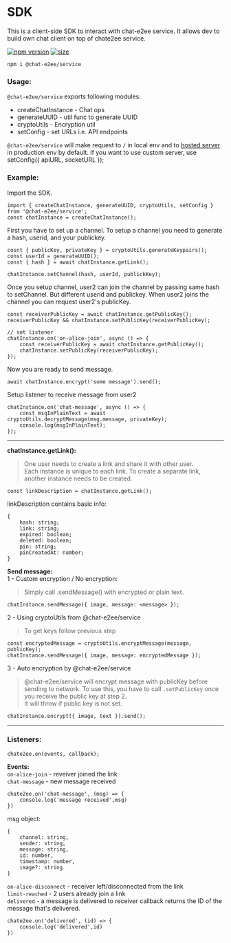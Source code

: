 # SDK
This is a client-side SDK to interact with chat-e2ee service. It allows dev to build own chat client on top of chate2ee service.  

[![npm version](https://img.shields.io/npm/v/@chat-e2ee/service.svg)](https://www.npmjs.com/package/@chat-e2ee/service)
  [![size](https://img.shields.io/bundlephobia/minzip/@chat-e2ee/service.svg)](https://bundlephobia.com/package/@chat-e2ee/service)
```
npm i @chat-e2ee/service
```

### Usage:

`@chat-e2ee/service` exports following modules:  
 - createChatInstance - Chat ops  
 - generateUUID - util func to generate UUID  
 - cryptoUtils - Encryption util  
 - setConfig - set URLs i.e. API endpoints

`@chat-e2ee/service` will make request to `/` in local env and to [hosted server](https://chat-e2ee-2.azurewebsites.net) in production env by default. If you want to use custom server, use setConfig({ apiURL, socketURL });

### Example:  
Import the SDK.
```
import { createChatInstance, generateUUID, cryptoUtils, setConfig } from '@chat-e2ee/service';
const chatInstance = createChatInstance();
```


First you have to set up a channel. To setup a channel you need to generate a hash, userid, and your publickey. 

```
cosnt { publicKey, privateKey } = cryptoUtils.generateKeypairs();
const userId = generateUUID();
const { hash } = await chatInstance.getLink();

chatInstance.setChannel(hash, userId, publickKey);
```
Once you setup channel, user2 can join the channel by passing same hash to setChannel. But different userid and publickey.
When user2 joins the channel you can request user2's publicKey. 

```
const receiverPublicKey = await chatInstance.getPublicKey();
receiverPublicKey && chatInstance.setPublicKey(receiverPublicKey);

// set listener
chatInstance.on('on-alice-join', async () => {
    const receiverPublicKey = await chatInstance.getPublicKey();
    chatInstance.setPublicKey(receiverPublicKey);
});
```
Now you are ready to send message. 
```
await chatInstance.encrypt('some message').send();
```

Setup listener to receive message from user2
```
chatInstance.on('chat-message', async () => {
    const msgInPlainText = await cryptoUtils.decryptMessage(msg.message, privateKey);
    console.log(msgInPlainText);
});
```

---

**chatInstance.getLink():**  
> One user needs to create a link and share it with other user.  
Each instance is unique to each link. To create a separate link, another instance needs to be created.
```
const linkDescription = chatInstance.getLink();
```
linkDescription contains basic info:
```
{
    hash: string;
    link: string;
    expired: boolean;
    deleted: boolean;
    pin: string;
    pinCreatedAt: number;
}
```

**Send message:**  
1 - Custom encryption / No encryption:  
> Simply call .sendMessage() with encrypted or plain text. 
```
chatInstance.sendMessage({ image, message: <message> });
```

2 - Using cryptoUtils from @chat-e2ee/service  
> To get keys follow previous step
```
const encryptedMessage = cryptoUtils.encryptMessage(message, publicKey);
chatInstance.sendMessage({ image, message: encryptedMessage });
```

3 - Auto encryption by @chat-e2ee/service  
> @chat-e2ee/service will encrypt message with publicKey before sending to network. To use this, you have to call `.setPublicKey` once you receive the public key at step 2.  
It will throw if public key is not set.

```
chatInstance.encrypt({ image, text }).send();
```

---
### Listeners: 

```
chate2ee.on(events, callback);
```

**Events:**  
`on-alice-join` - reveiver joined the link  
`chat-message` - new message received  
```
chate2ee.on('chat-message', (msg) => {
    console.log('message received',msg)
})
```
msg object: 
```
{
    channel: string,
    sender: string,
    message: string,
    id: number,
    timestamp: number,
    image?: string
}
```
`on-alice-disconnect` - receiver left/disconnected from the link  
`limit-reached` - 2 users already join a link  
`delivered` - a message is delivered to receiver  callback returns the ID of the message that's delivered.  
```
chate2ee.on('delivered', (id) => {
    console.log('delivered',id)
})
```
  
